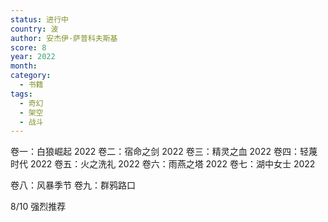 ```yaml
---
status: 进行中
country: 波
author: 安杰伊·萨普科夫斯基
score: 8
year: 2022
month:
category:
  - 书籍
tags:
  - 奇幻
  - 架空
  - 战斗
---
```

卷一：白狼崛起 2022
卷二：宿命之剑 2022
卷三：精灵之血 2022
卷四：轻蔑时代 2022
卷五：火之洗礼 2022
卷六：雨燕之塔 2022
卷七：湖中女士 2022

卷八：风暴季节
卷九：群鸦路口

8/10 强烈推荐
